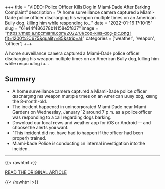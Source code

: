 +++
title = "VIDEO: Police Officer Kills Dog in Miami-Dade After Barking Complaint"
description = "A home surveillance camera captured a Miami-Dade police officer discharging his weapon multiple times on an American Bully dog, killing him while responding to..."
date = "2022-01-16 17:10:15"
slug = "61e44f486378b14158e5f837"
image = "https://media.nbcmiami.com/2022/01/cop-kills-dog-pic.png?fit=1200%2C675&quality=85&strip=all"
categories = ['weather', 'weapon', 'officer']
+++

A home surveillance camera captured a Miami-Dade police officer discharging his weapon multiple times on an American Bully dog, killing him while responding to...

## Summary

- A home surveillance camera captured a Miami-Dade police officer discharging his weapon multiple times on an American Bully dog, killing the 8-month-old.
- The incident happened in unincorporated Miami-Dade near Miami Gardens on Wednesday, January 12 around 7 p.m. as a police officer was responding to a call regarding dogs barking.
- Download our local news and weather app for iOS or Android — and choose the alerts you want.
- "This incident did not have had to happen if the officer had been properly trained.
- Miami-Dade Police is conducting an internal investigation into the incident.

---

{{< rawhtml >}}
  <p class="article-category">
    <a target="_blank" href="https://www.nbcmiami.com/news/local/video-police-officer-kills-dog-in-miami-dade-after-barking-complaint/2662142/">READ THE ORIGINAL ARTICLE</a>
  </p>
{{< /rawhtml >}}

